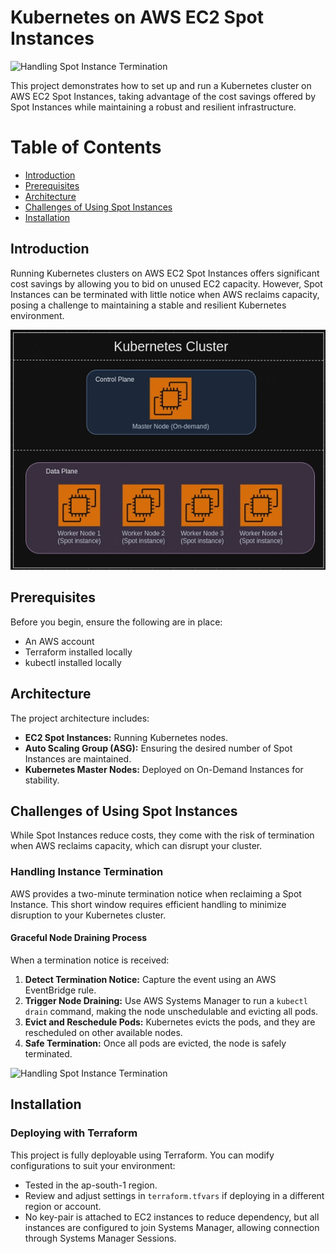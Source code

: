 # Kubernetes on AWS EC2 Spot Instances

![Handling Spot Instance Termination](<assets/Spot-Int-Sig-handling.gif>)

This project demonstrates how to set up and run a Kubernetes cluster on AWS EC2 Spot Instances, taking advantage of the cost savings offered by Spot Instances while maintaining a robust and resilient infrastructure.

# Table of Contents
- [Introduction](#introduction)
- [Prerequisites](#prerequisites)
- [Architecture](#architecture)
- [Challenges of Using Spot Instances](#challenges-of-using-spot-instances)
- [Installation](#installation)

## Introduction
Running Kubernetes clusters on AWS EC2 Spot Instances offers significant cost savings by allowing you to bid on unused EC2 capacity. However, Spot Instances can be terminated with little notice when AWS reclaims capacity, posing a challenge to maintaining a stable and resilient Kubernetes environment.

![Overall Structure](<assets/overall-structure.gif>)

## Prerequisites
Before you begin, ensure the following are in place:

- An AWS account
- Terraform installed locally
- kubectl installed locally

## Architecture
The project architecture includes:

- **EC2 Spot Instances:** Running Kubernetes nodes.
- **Auto Scaling Group (ASG):** Ensuring the desired number of Spot Instances are maintained.
- **Kubernetes Master Nodes:** Deployed on On-Demand Instances for stability.

## Challenges of Using Spot Instances
While Spot Instances reduce costs, they come with the risk of termination when AWS reclaims capacity, which can disrupt your cluster.

### Handling Instance Termination
AWS provides a two-minute termination notice when reclaiming a Spot Instance. This short window requires efficient handling to minimize disruption to your Kubernetes cluster.

#### Graceful Node Draining Process
When a termination notice is received:

1. **Detect Termination Notice:** Capture the event using an AWS EventBridge rule.
2. **Trigger Node Draining:** Use AWS Systems Manager to run a `kubectl drain` command, making the node unschedulable and evicting all pods.
3. **Evict and Reschedule Pods:** Kubernetes evicts the pods, and they are rescheduled on other available nodes.
4. **Safe Termination:** Once all pods are evicted, the node is safely terminated.

![Handling Spot Instance Termination](<assets/Spot-Int-Sig-handling.gif>)

## Installation
### Deploying with Terraform
This project is fully deployable using Terraform. You can modify configurations to suit your environment:

- Tested in the ap-south-1 region.
- Review and adjust settings in `terraform.tfvars` if deploying in a different region or account.
- No key-pair is attached to EC2 instances to reduce dependency, but all instances are configured to join Systems Manager, allowing connection through Systems Manager Sessions.
